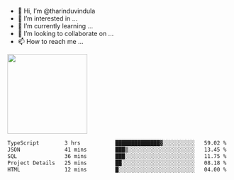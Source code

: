 - 👋 Hi, I’m @tharinduvindula
- 👀 I’m interested in ...
- 🌱 I’m currently learning ...
- 💞️ I’m looking to collaborate on ...
- 📫 How to reach me ...

<!---
tharinduvindula/tharinduvindula is a ✨ special ✨ repository because its `README.md` (this file) appears on your GitHub profile.
You can click the Preview link to take a look at your changes.
--->

<img height="180em" src="https://github-readme-stats.vercel.app/api?username=tharinduvindula&show_icons=true&hide_border=false&&count_private=true&include_all_commits=true" />


<!--START_SECTION:waka-->

```txt
TypeScript        3 hrs           ██████████████▓░░░░░░░░░░   59.02 %
JSON              41 mins         ███▒░░░░░░░░░░░░░░░░░░░░░   13.45 %
SQL               36 mins         ███░░░░░░░░░░░░░░░░░░░░░░   11.75 %
Project Details   25 mins         ██░░░░░░░░░░░░░░░░░░░░░░░   08.18 %
HTML              12 mins         █░░░░░░░░░░░░░░░░░░░░░░░░   04.00 %
```

<!--END_SECTION:waka-->

